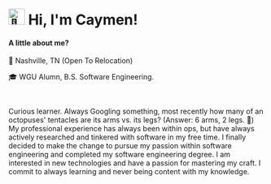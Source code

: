 <div>
  <h1>
   <img src="https://fonts.gstatic.com/s/e/notoemoji/latest/1f44b_1f3fc/512.gif" alt="👋" width="32" height="32">
   Hi, I'm Caymen! 
  </h1>
  <h4>A little about me?</h4>
<p> 📍 Nashville, TN (Open To Relocation) </p>
<p>🎓 WGU Alumn, B.S. Software Engineering. </p>
<br>
<p>
Curious learner. Always Googling something, most recently how many of an octopuses' tentacles  are its arms vs. its legs? (Answer: 6 arms, 2 legs. 🤯) My professional experience has always been within ops, but have always actively researched and tinkered with software in my free time. I finally decided to make the change to pursue my passion within software engineering and completed my software engineering degree. I am interested in new technologies and have a passion for mastering my craft. I commit to always learning and never being content with my knowledge.
</p>
</div>
<div></div>
<!--
**caymenp/caymenp** is a ✨ _special_ ✨ repository because its `README.md` (this file) appears on your GitHub profile.
